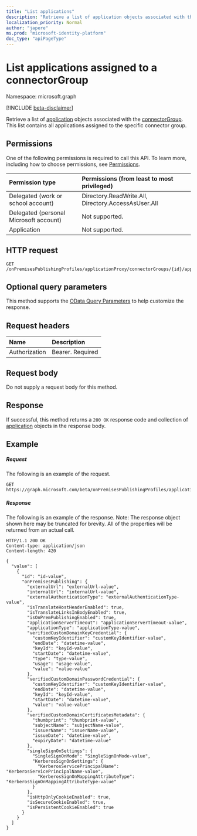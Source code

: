 ```yaml
---
title: "List applications"
description: "Retrieve a list of application objects associated with the connectorGroup."
localization_priority: Normal
author: "japere"
ms.prod: "microsoft-identity-platform"
doc_type: "apiPageType"
---
```


# List applications assigned to a connectorGroup

Namespace: microsoft.graph

[!INCLUDE [beta-disclaimer](../../includes/beta-disclaimer.md)]

Retrieve a list of [application](../resources/application.md) objects associated with the [connectorGroup](../resources/connectorgroup.md). This list contains all applications assigned to the specific connector group.

## Permissions
One of the following permissions is required to call this API. To learn more, including how to choose permissions, see [Permissions](/graph/permissions-reference).

|Permission type      | Permissions (from least to most privileged)              |
|:--------------------|:---------------------------------------------------------|
|Delegated (work or school account) | Directory.ReadWrite.All, Directory.AccessAsUser.All    |
|Delegated (personal Microsoft account) | Not supported.    |
|Application | Not supported.  |

## HTTP request
<!-- { "blockType": "ignored" } -->
```http
GET /onPremisesPublishingProfiles/applicationProxy/connectorGroups/{id}/applications
```
## Optional query parameters
This method supports the [OData Query Parameters](https://developer.microsoft.com/graph/docs/concepts/query_parameters) to help customize the response.

## Request headers
| Name      |Description|
|:----------|:----------|
| Authorization  | Bearer. Required|

## Request body
Do not supply a request body for this method.

## Response

If successful, this method returns a `200 OK` response code and collection of [application](../resources/application.md) objects in the response body.

## Example
##### Request
The following is an example of the request.
<!-- {
  "blockType": "request",
  "name": "get_applications"
}-->
```http
GET https://graph.microsoft.com/beta/onPremisesPublishingProfiles/applicationProxy/connectorGroups/{id}/applications
```
##### Response
The following is an example of the response. Note: The response object shown here may be truncated for brevity. All of the properties will be returned from an actual call.
<!-- {
  "blockType": "response",
  "truncated": true,
  "@odata.type": "microsoft.graph.application",
  "isCollection": true
} -->
```http
HTTP/1.1 200 OK
Content-type: application/json
Content-length: 420

{
  "value": [
    {
      "id": "id-value",
      "onPremisesPublishing": {
        "externalUrl": "externalUrl-value",
        "internalUrl": "internalUrl-value",
        "externalAuthenticationType": "externalAuthenticationType-value",
        "isTranslateHostHeaderEnabled": true,
        "isTranslateLinksInBodyEnabled": true,
        "isOnPremPublishingEnabled": true,
        "applicationServerTimeout": "applicationServerTimeout-value",
        "applicationType": "applicationType-value",
        "verifiedCustomDomainKeyCredential": {
          "customKeyIdentifier": "customKeyIdentifier-value",
          "endDate": "datetime-value",
          "keyId": "keyId-value",
          "startDate": "datetime-value",
          "type": "type-value",
          "usage": "usage-value",
          "value": "value-value"
        },
        "verifiedCustomDomainPasswordCredential": {
          "customKeyIdentifier": "customKeyIdentifier-value",
          "endDate": "datetime-value",
          "keyId": "keyId-value",
          "startDate": "datetime-value",
          "value": "value-value"
        },
        "verifiedCustomDomainCertificatesMetadata": {
          "thumbprint": "thumbprint-value",
          "subjectName": "subjectName-value",
          "issuerName": "issuerName-value",
          "issueDate": "datetime-value",
          "expiryDate": "datetime-value"
        },
        "singleSignOnSettings": {
          "SingleSignOnMode": "SingleSignOnMode-value",
          "KerberosSignOnSettings": {
            "KerberosServicePrincipalName": "KerberosServicePrincipalName-value",
            "KerberosSignOnMappingAttributeType": "KerberosSignOnMappingAttributeType-value"
          }
        },
        "isHttpOnlyCookieEnabled": true,
        "isSecureCookieEnabled": true,
        "isPersistentCookieEnabled": true
      }
    }
  ]
}
```

<!-- uuid: 8fcb5dbc-d5aa-4681-8e31-b001d5168d79
2015-10-25 14:57:30 UTC -->
<!--
{
  "type": "#page.annotation",
  "description": "List applications",
  "keywords": "",
  "section": "documentation",
  "tocPath": "",
  "suppressions": []
}
-->
